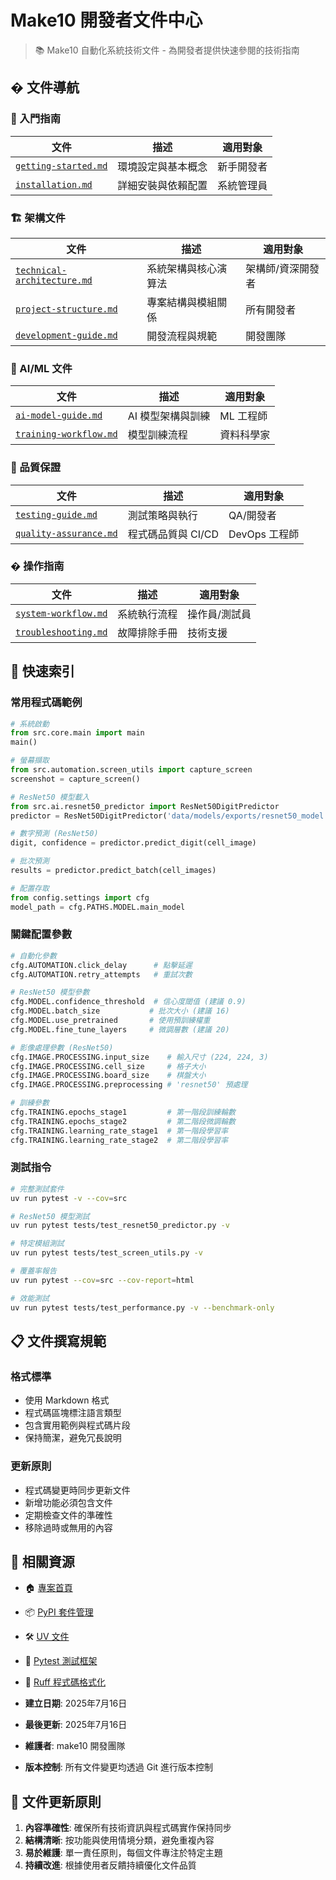 # Make10 開發者文件中心

> 📚 Make10 自動化系統技術文件 - 為開發者提供快速參閱的技術指南

## �️ 文件導航

### 🚀 入門指南
| 文件 | 描述 | 適用對象 |
|------|------|----------|
| [`getting-started.md`](./getting-started.md) | 環境設定與基本概念 | 新手開發者 |
| [`installation.md`](./installation.md) | 詳細安裝與依賴配置 | 系統管理員 |

### 🏗️ 架構文件
| 文件 | 描述 | 適用對象 |
|------|------|----------|
| [`technical-architecture.md`](./technical-architecture.md) | 系統架構與核心演算法 | 架構師/資深開發者 |
| [`project-structure.md`](./project-structure.md) | 專案結構與模組關係 | 所有開發者 |
| [`development-guide.md`](./development-guide.md) | 開發流程與規範 | 開發團隊 |

### 🧠 AI/ML 文件
| 文件 | 描述 | 適用對象 |
|------|------|----------|
| [`ai-model-guide.md`](./ai-model-guide.md) | AI 模型架構與訓練 | ML 工程師 |
| [`training-workflow.md`](./training-workflow.md) | 模型訓練流程 | 資料科學家 |

### 🧪 品質保證
| 文件 | 描述 | 適用對象 |
|------|------|----------|
| [`testing-guide.md`](./testing-guide.md) | 測試策略與執行 | QA/開發者 |
| [`quality-assurance.md`](./quality-assurance.md) | 程式碼品質與 CI/CD | DevOps 工程師 |

### � 操作指南
| 文件 | 描述 | 適用對象 |
|------|------|----------|
| [`system-workflow.md`](./system-workflow.md) | 系統執行流程 | 操作員/測試員 |
| [`troubleshooting.md`](./troubleshooting.md) | 故障排除手冊 | 技術支援 |

## 🎯 快速索引

### 常用程式碼範例
```python
# 系統啟動
from src.core.main import main
main()

# 螢幕擷取
from src.automation.screen_utils import capture_screen
screenshot = capture_screen()

# ResNet50 模型載入
from src.ai.resnet50_predictor import ResNet50DigitPredictor
predictor = ResNet50DigitPredictor('data/models/exports/resnet50_model.keras')

# 數字預測 (ResNet50)
digit, confidence = predictor.predict_digit(cell_image)

# 批次預測
results = predictor.predict_batch(cell_images)

# 配置存取
from config.settings import cfg
model_path = cfg.PATHS.MODEL.main_model
```

### 關鍵配置參數
```python
# 自動化參數
cfg.AUTOMATION.click_delay      # 點擊延遲
cfg.AUTOMATION.retry_attempts   # 重試次數

# ResNet50 模型參數  
cfg.MODEL.confidence_threshold  # 信心度閾值 (建議 0.9)
cfg.MODEL.batch_size           # 批次大小 (建議 16)
cfg.MODEL.use_pretrained       # 使用預訓練權重
cfg.MODEL.fine_tune_layers     # 微調層數 (建議 20)

# 影像處理參數 (ResNet50)
cfg.IMAGE.PROCESSING.input_size    # 輸入尺寸 (224, 224, 3)
cfg.IMAGE.PROCESSING.cell_size     # 格子大小
cfg.IMAGE.PROCESSING.board_size    # 棋盤大小
cfg.IMAGE.PROCESSING.preprocessing # 'resnet50' 預處理

# 訓練參數
cfg.TRAINING.epochs_stage1         # 第一階段訓練輪數
cfg.TRAINING.epochs_stage2         # 第二階段微調輪數
cfg.TRAINING.learning_rate_stage1  # 第一階段學習率
cfg.TRAINING.learning_rate_stage2  # 第二階段學習率
```

### 測試指令
```bash
# 完整測試套件
uv run pytest -v --cov=src

# ResNet50 模型測試
uv run pytest tests/test_resnet50_predictor.py -v

# 特定模組測試
uv run pytest tests/test_screen_utils.py -v

# 覆蓋率報告
uv run pytest --cov=src --cov-report=html

# 效能測試
uv run pytest tests/test_performance.py -v --benchmark-only
```

## 📋 文件撰寫規範

### 格式標準
- 使用 Markdown 格式
- 程式碼區塊標注語言類型
- 包含實用範例與程式碼片段
- 保持簡潔，避免冗長說明

### 更新原則
- 程式碼變更時同步更新文件
- 新增功能必須包含文件
- 定期檢查文件的準確性
- 移除過時或無用的內容

## 🔗 相關資源

- 🏠 [專案首頁](../README.md)
- 📦 [PyPI 套件管理](https://pypi.org/)
- 🛠️ [UV 文件](https://docs.astral.sh/uv/)
- 🧪 [Pytest 測試框架](https://pytest.org/)
- 🎨 [Ruff 程式碼格式化](https://github.com/astral-sh/ruff)

- **建立日期**: 2025年7月16日
- **最後更新**: 2025年7月16日
- **維護者**: make10 開發團隊
- **版本控制**: 所有文件變更均透過 Git 進行版本控制

## 🔄 文件更新原則

1. **內容準確性**: 確保所有技術資訊與程式碼實作保持同步
2. **結構清晰**: 按功能與使用情境分類，避免重複內容
3. **易於維護**: 單一責任原則，每個文件專注於特定主題
4. **持續改進**: 根據使用者反饋持續優化文件品質
